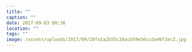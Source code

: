 ```yaml
---
title: ""
caption: ""
date: 2017-09-03 00:38
location: ""
tags: ""
image: /assets/uploads/2017/09/20fa1a2b55c28acb59e56ccda46f1ec2.jpg
---
```

